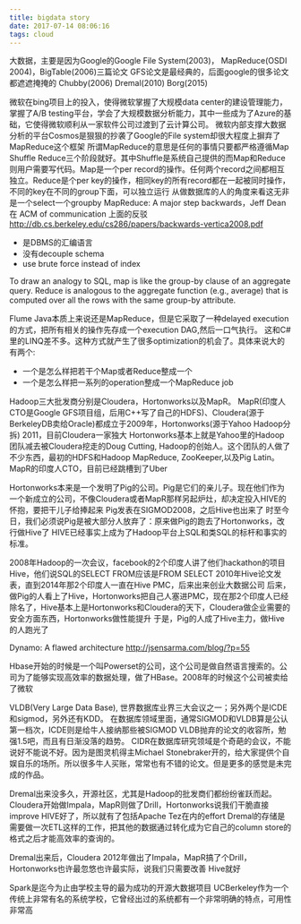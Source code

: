 ```yaml
---
title: bigdata story
date: 2017-07-14 08:06:16
tags: cloud
---
```


大数据，主要是因为Google的Google File System(2003)， MapReduce(OSDI 2004)，BigTable(2006)三篇论文
GFS论文是最经典的，后面google的很多论文都遮遮掩掩的
Chubby(2006)
Dremal(2010)
Borg(2015)

微软在bing项目上的投入，使得微软掌握了大规模data center的建设管理能力，掌握了A/B testing平台，学会了大规模数据分析能力，其中一些成为了Azure的基础，它使得微软顺利从一家软件公司过渡到了云计算公司。
微软内部支撑大数据分析的平台Cosmos是狠狠的抄袭了Google的File system却很大程度上摒弃了MapReduce这个框架
所谓MapReduce的意思是任何的事情只要都严格遵循Map Shuffle Reduce三个阶段就好。其中Shuffle是系统自己提供的而Map和Reduce则用户需要写代码。Map是一个per record的操作。任何两个record之间都相互独立。Reduce是个per key的操作，相同key的所有record都在一起被同时操作，不同的key在不同的group下面，可以独立运行
从做数据库的人的角度来看这无非是一个select一个groupby
MapReduce: A major step backwards，Jeff Dean在 ACM of communication 上面的反驳
http://db.cs.berkeley.edu/cs286/papers/backwards-vertica2008.pdf
- 是DBMS的汇编语言
- 没有decouple schema
- use brute force instead of index

To draw an analogy to SQL, map is like the group-by clause of an aggregate query. Reduce is analogous to the aggregate function (e.g., average) that is computed over all the rows with the same group-by attribute.

Flume Java本质上来说还是MapReduce，但是它采取了一种delayed execution的方式，把所有相关的操作先存成一个execution DAG,然后一口气执行。
这和C#里的LINQ差不多。这种方式就产生了很多optimization的机会了。具体来说大的有两个:
- 一个是怎么样把若干个Map或者Reduce整成一个
- 一个是怎么样把一系列的operation整成一个MapReduce job

Hadoop三大批发商分别是Cloudera，Hortonworks以及MapR。
MapR(印度人CTO是Google GFS项目组，后用C++写了自己的HDFS)、Cloudera(源于BerkeleyDB卖给Oracle)都成立于2009年，Hortonworks(源于Yahoo Hadoop分拆) 2011，目前Cloudera一家独大
Hortonworks基本上就是Yahoo里的Hadoop团队减去被Cloudera挖走的Doug Cutting, Hadoop的创始人。这个团队的人做了不少东西，最初的HDFS和Hadoop MapReduce, ZooKeeper,以及Pig Latin。
MapR的印度人CTO，目前已经跳槽到了Uber

Hortonworks本来是一个发明了Pig的公司。Pig是它们的亲儿子。现在他们作为一个新成立的公司，不像Cloudera或者MapR那样另起炉灶，却决定投入HIVE的怀抱，要把干儿子给捧起来
Pig发表在SIGMOD2008，之后Hive也出来了
时至今日，我们必须说Pig是被大部分人放弃了：原来做Pig的跑去了Hortonworks，改行做Hive了
HIVE已经事实上成为了Hadoop平台上SQL和类SQL的标杆和事实的标准。

2008年Hadoop的一次会议，facebook的2个印度人讲了他们hackathon的项目Hive，他们说SQL的SELECT FROM应该是FROM SELECT
2010年Hive论文发表，直到2014年那2个印度人一直在Hive PMC，后来出来创业大数据公司
后来，做Pig的人看上了Hive，Hortonworks把自己人塞进PMC，现在那2个印度人已经除名了，Hive基本上是Hortonworks和Cloudera的天下，Cloudera做企业需要的安全方面东西，Hortonworks做性能提升
于是，Pig的人成了Hive主力，做Hive的人跑光了

Dynamo: A flawed architecture
http://jsensarma.com/blog/?p=55

Hbase开始的时候是一个叫Powerset的公司，这个公司是做自然语言搜索的。公司为了能够实现高效率的数据处理，做了HBase。2008年的时候这个公司被卖给了微软

VLDB(Very Large Data Base), 世界数据库业界三大会议之一；另外两个是ICDE和sigmod，另外还有KDD。
在数据库领域里面，通常SIGMOD和VLDB算是公认第一档次，ICDE则是给牛人接纳那些被SIGMOD VLDB抛弃的论文的收容所，勉强1.5吧，而且有日渐没落的趋势。
CIDR在数据库研究领域是个奇葩的会议，不能说好不能说不好。因为是图灵机得主Michael Stonebraker开的，给大家提供个自娱自乐的场所。所以很多牛人买账，常常也有不错的论文。但是更多的感觉是未完成的作品。

Dremal出来没多久，开源社区，尤其是Hadoop的批发商们都纷纷雀跃而起。Cloudera开始做Impala，MapR则做了Drill，Hortonworks说我们干脆直接improve HIVE好了，所以就有了包括Apache Tez在内的effort
Dremal的存储是需要做一次ETL这样的工作，把其他的数据通过转化成为它自己的column store的格式之后才能高效率的查询的。

Dremal出来后，Cloudera 2012年做出了Impala，MapR搞了个Drill，Hortonworks也许最忽悠也许最实际，说我们只需要改善 Hive就好

Spark是迄今为止由学校主导的最为成功的开源大数据项目
UCBerkeley作为一个传统上非常有名的系统学校，它曾经出过的系统都有一个非常明确的特点，可用性非常高
